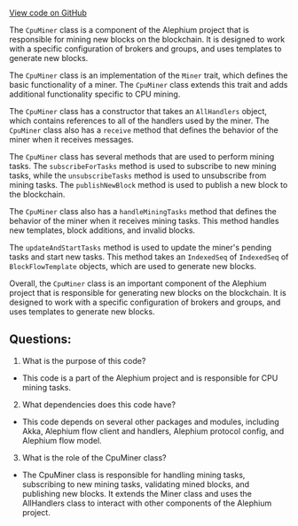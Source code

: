[View code on GitHub](https://github.com/oxygenium/oxygenium/flow/src/main/scala/org/oxygenium/flow/mining/CpuMiner.scala)

The `CpuMiner` class is a component of the Alephium project that is responsible for mining new blocks on the blockchain. It is designed to work with a specific configuration of brokers and groups, and uses templates to generate new blocks. 

The `CpuMiner` class is an implementation of the `Miner` trait, which defines the basic functionality of a miner. The `CpuMiner` class extends this trait and adds additional functionality specific to CPU mining. 

The `CpuMiner` class has a constructor that takes an `AllHandlers` object, which contains references to all of the handlers used by the miner. The `CpuMiner` class also has a `receive` method that defines the behavior of the miner when it receives messages. 

The `CpuMiner` class has several methods that are used to perform mining tasks. The `subscribeForTasks` method is used to subscribe to new mining tasks, while the `unsubscribeTasks` method is used to unsubscribe from mining tasks. The `publishNewBlock` method is used to publish a new block to the blockchain. 

The `CpuMiner` class also has a `handleMiningTasks` method that defines the behavior of the miner when it receives mining tasks. This method handles new templates, block additions, and invalid blocks. 

The `updateAndStartTasks` method is used to update the miner's pending tasks and start new tasks. This method takes an `IndexedSeq` of `IndexedSeq` of `BlockFlowTemplate` objects, which are used to generate new blocks. 

Overall, the `CpuMiner` class is an important component of the Alephium project that is responsible for generating new blocks on the blockchain. It is designed to work with a specific configuration of brokers and groups, and uses templates to generate new blocks.
## Questions: 
 1. What is the purpose of this code?
- This code is a part of the Alephium project and is responsible for CPU mining tasks.

2. What dependencies does this code have?
- This code depends on several other packages and modules, including Akka, Alephium flow client and handlers, Alephium protocol config, and Alephium flow model.

3. What is the role of the CpuMiner class?
- The CpuMiner class is responsible for handling mining tasks, subscribing to new mining tasks, validating mined blocks, and publishing new blocks. It extends the Miner class and uses the AllHandlers class to interact with other components of the Alephium project.